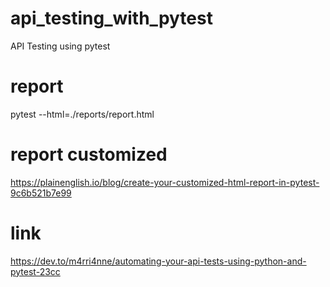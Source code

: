 # api_testing_with_pytest
API Testing using pytest

# report
pytest --html=./reports/report.html

# report customized
https://plainenglish.io/blog/create-your-customized-html-report-in-pytest-9c6b521b7e99


# link
https://dev.to/m4rri4nne/automating-your-api-tests-using-python-and-pytest-23cc


